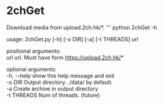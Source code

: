 # 2chGet
Download media from upload.2ch.hk/*.
'''
python 2chGet -h

usage: 2chGet.py [-h] [-o DIR] [-a] [-t THREADS] url

positional arguments:  
  url         url. Must have form https://upload.2ch.hk/*  

optional arguments:  
  -h, --help  show this help message and exit  
  -o DIR      Output directory. ./data/ by default.  
  -a          Create archive in output directory  
  -t THREADS  Num of threads. (future)  
```
